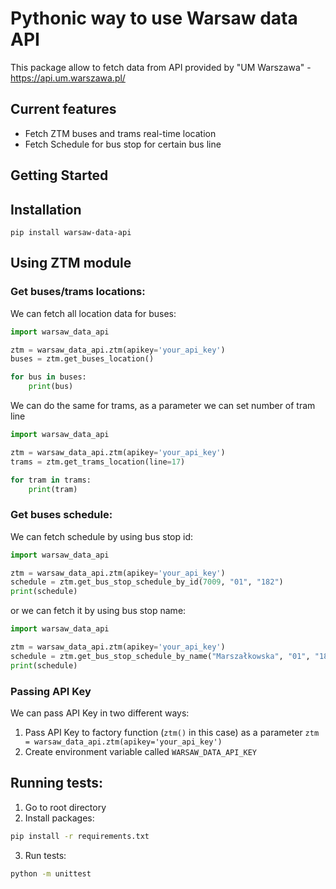 # Pythonic way to use Warsaw data API

This package allow to fetch data from API provided by "UM Warszawa" - https://api.um.warszawa.pl/

## Current features

- Fetch ZTM buses and trams real-time location
- Fetch Schedule for bus stop for certain bus line

## Getting Started

## Installation

```
pip install warsaw-data-api
```

## Using ZTM module

### Get buses/trams locations:

We can fetch all location data for buses:

```python
import warsaw_data_api

ztm = warsaw_data_api.ztm(apikey='your_api_key')
buses = ztm.get_buses_location()

for bus in buses:
    print(bus)
```

We can do the same for trams, as a parameter we can set number of tram line

```python
import warsaw_data_api

ztm = warsaw_data_api.ztm(apikey='your_api_key')
trams = ztm.get_trams_location(line=17)

for tram in trams:
    print(tram)
```

### Get buses schedule:

We can fetch schedule by using bus stop id:

```python
import warsaw_data_api

ztm = warsaw_data_api.ztm(apikey='your_api_key')
schedule = ztm.get_bus_stop_schedule_by_id(7009, "01", "182")
print(schedule)
```

or we can fetch it by using bus stop name:

```python
import warsaw_data_api

ztm = warsaw_data_api.ztm(apikey='your_api_key')
schedule = ztm.get_bus_stop_schedule_by_name("Marszałkowska", "01", "182")
print(schedule)

```

### Passing API Key

We can pass API Key in two different ways:

1. Pass API Key to factory function (`ztm()` in this case) as a parameter `ztm = warsaw_data_api.ztm(apikey='your_api_key')`
2. Create environment variable called `WARSAW_DATA_API_KEY`

## Running tests:

1. Go to root directory
2. Install packages:

```bash
pip install -r requirements.txt
```

3. Run tests:

```bash
python -m unittest
```

